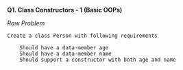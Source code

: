 **Q1. Class Constructors - 1 (Basic OOPs)**

_Raw Problem_

    Create a class Person with following requirements
    
        Should have a data-member age
        Should have a data-member name
        Should support a constructor with both age and name

